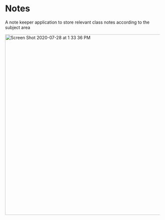 # Notes
A note keeper application to store relevant class notes according to the subject area

<img width="587" alt="Screen Shot 2020-07-28 at 1 33 36 PM" src="https://user-images.githubusercontent.com/38994167/88665745-0776e580-d0d7-11ea-833b-071b3e25eb2b.png">

